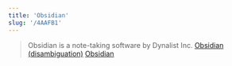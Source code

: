 ```yaml
---
title: 'Obsidian'
slug: '/4AAFB1'
---
```


> Obsidian is a note-taking software by Dynalist Inc. [Obsidian (disambiguation)](https://en.wikipedia.org/wiki/Obsidian_(disambiguation)) [Obsidian](https://obsidian.md/)